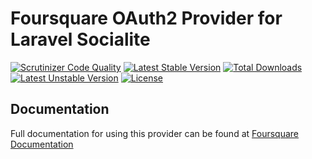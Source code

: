 # Foursquare OAuth2 Provider for Laravel Socialite

[![Scrutinizer Code Quality](https://img.shields.io/scrutinizer/g/SocialiteProviders/Foursquare.svg?style=flat-square)](https://scrutinizer-ci.com/g/SocialiteProviders/Foursquare/?branch=master)
[![Latest Stable Version](https://img.shields.io/packagist/v/socialiteproviders/foursquare.svg?style=flat-square)](https://packagist.org/packages/socialiteproviders/foursquare)
[![Total Downloads](https://img.shields.io/packagist/dt/socialiteproviders/foursquare.svg?style=flat-square)](https://packagist.org/packages/socialiteproviders/foursquare)
[![Latest Unstable Version](https://img.shields.io/packagist/vpre/socialiteproviders/foursquare.svg?style=flat-square)](https://packagist.org/packages/socialiteproviders/foursquare)
[![License](https://img.shields.io/packagist/l/socialiteproviders/foursquare.svg?style=flat-square)](https://packagist.org/packages/socialiteproviders/foursquare)

## Documentation

Full documentation for using this provider can be found at [Foursquare Documentation](http://socialiteproviders.github.io/providers/foursquare/)
